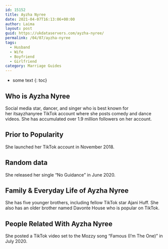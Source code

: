 ```yaml
---
id: 15152
title: Ayzha Nyree
date: 2021-04-07T16:13:06+00:00
author: Laima
layout: post
guid: https://ukdataservers.com/ayzha-nyree/
permalink: /04/07/ayzha-nyree
tags:
  - Husband
  - Wife
  - Boyfriend
  - Girlfriend
category: Marriage Guides
---
```


* some text
{: toc}


## Who is Ayzha Nyree
                  
                  
                  
Social media star, dancer, and singer who is best known for her itsayzhanyree TikTok account where she posts comedy and dance videos. She has accumulated over 1.9 million followers on her account. 
                  
              
            
              
            
                
                
                
## Prior to Popularity
                  
                  
                  
She launched her TikTok account in November 2018. 
                  
              
            
              
            
                
                
                
## Random data
                  
                  
                  
She released her single &#8220;No Guidance&#8221; in June 2020. 
                  
              
            
              
            
                
                
                
## Family & Everyday Life of Ayzha Nyree
                  
                  
                  
She has five younger brothers, including fellow TikTok star Ajani Huff. She also has an older brother named Davonte House who is popular on TikTok. 
                  
              
            
              
            
                
                
                
## People Related With Ayzha Nyree
                  
                  
                  
She posted a TikTok video set to the Mozzy song &#8220;Famous (I&#8217;m The One)&#8221; in July 2020. 
                  
              
            
              
            
                
              
            
              
              
            
            
              
            
          
          
          
